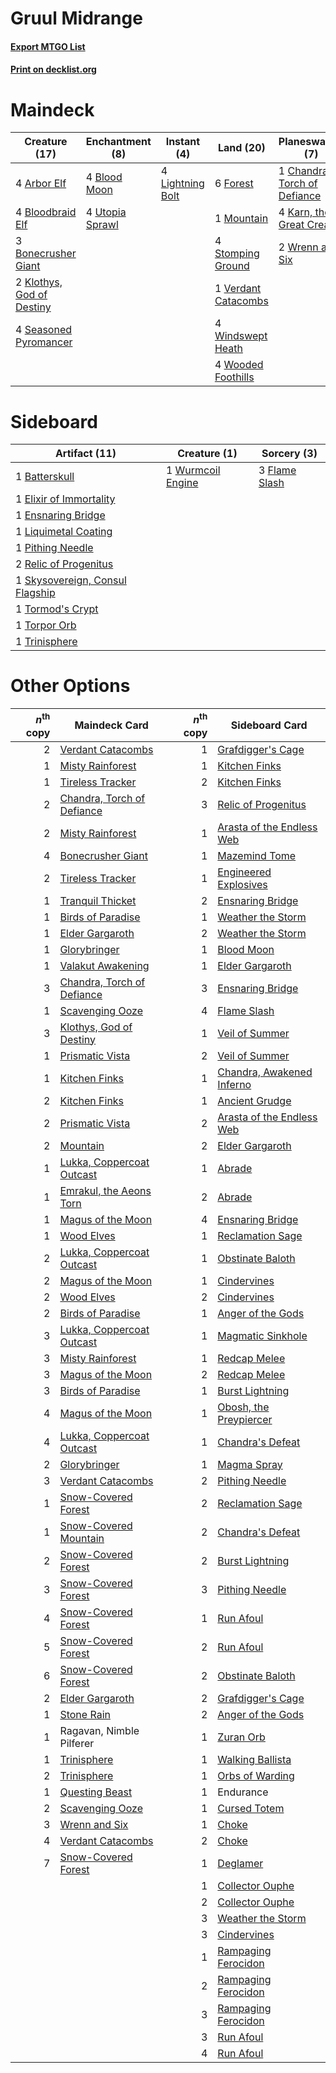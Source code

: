 # Gruul Midrange

#### [Export MTGO List](../collection/Gruul%20Midrange/Gruul%20Midrange.txt)
#### [Print on decklist.org](http://decklist.org/?deckmain=4%09Arbor%20Elf%0A4%09Blood%20Moon%0A4%09Bloodbraid%20Elf%0A3%09Bonecrusher%20Giant%0A1%09Chandra,%20Torch%20of%20Defiance%0A6%09Forest%0A4%09Karn,%20the%20Great%20Creator%0A2%09Klothys,%20God%20of%20Destiny%0A4%09Lightning%20Bolt%0A1%09Mountain%0A4%09Pillage%0A4%09Seasoned%20Pyromancer%0A4%09Stomping%20Ground%0A4%09Utopia%20Sprawl%0A1%09Verdant%20Catacombs%0A4%09Windswept%20Heath%0A4%09Wooded%20Foothills%0A2%09Wrenn%20and%20Six&deckside=1%09Batterskull%0A1%09Elixir%20of%20Immortality%0A1%09Ensnaring%20Bridge%0A3%09Flame%20Slash%0A1%09Liquimetal%20Coating%0A1%09Pithing%20Needle%0A2%09Relic%20of%20Progenitus%0A1%09Skysovereign,%20Consul%20Flagship%0A1%09Tormod's%20Crypt%0A1%09Torpor%20Orb%0A1%09Trinisphere%0A1%09Wurmcoil%20Engine)
# Maindeck

|                                           Creature (17)                                            |                                     Enchantment (8)                                      |                                      Instant (4)                                       |                                          Land (20)                                           |                                           Planeswalker (7)                                            |                                    Sorcery (4)                                    |
|----------------------------------------------------------------------------------------------------|------------------------------------------------------------------------------------------|----------------------------------------------------------------------------------------|----------------------------------------------------------------------------------------------|-------------------------------------------------------------------------------------------------------|-----------------------------------------------------------------------------------|
|4 [Arbor Elf](http://gatherer.wizards.com/Pages/Card/Details.aspx?multiverseid=442149)              |4 [Blood Moon](http://gatherer.wizards.com/Pages/Card/Details.aspx?multiverseid=45386)    |4 [Lightning Bolt](http://gatherer.wizards.com/Pages/Card/Details.aspx?multiverseid=806)|6 [Forest](http://gatherer.wizards.com/Pages/Card/Details.aspx?multiverseid=439860)           |1 [Chandra, Torch of Defiance](http://gatherer.wizards.com/Pages/Card/Details.aspx?multiverseid=417683)|4 [Pillage](http://gatherer.wizards.com/Pages/Card/Details.aspx?multiverseid=14755)|
|4 [Bloodbraid Elf](http://gatherer.wizards.com/Pages/Card/Details.aspx?multiverseid=185053)         |4 [Utopia Sprawl](http://gatherer.wizards.com/Pages/Card/Details.aspx?multiverseid=442181)|                                                                                        |1 [Mountain](http://gatherer.wizards.com/Pages/Card/Details.aspx?multiverseid=439859)         |4 [Karn, the Great Creator](http://gatherer.wizards.com/Pages/Card/Details.aspx?multiverseid=460928)   |                                                                                   |
|3 [Bonecrusher Giant](http://gatherer.wizards.com/Pages/Card/Details.aspx?multiverseid=473077)      |                                                                                          |                                                                                        |4 [Stomping Ground](http://gatherer.wizards.com/Pages/Card/Details.aspx?multiverseid=405110)  |2 [Wrenn and Six](http://gatherer.wizards.com/Pages/Card/Details.aspx?multiverseid=464166)             |                                                                                   |
|2 [Klothys, God of Destiny](http://gatherer.wizards.com/Pages/Card/Details.aspx?multiverseid=476471)|                                                                                          |                                                                                        |1 [Verdant Catacombs](http://gatherer.wizards.com/Pages/Card/Details.aspx?multiverseid=405113)|                                                                                                       |                                                                                   |
|4 [Seasoned Pyromancer](http://gatherer.wizards.com/Pages/Card/Details.aspx?multiverseid=464094)    |                                                                                          |                                                                                        |4 [Windswept Heath](http://gatherer.wizards.com/Pages/Card/Details.aspx?multiverseid=405115)  |                                                                                                       |                                                                                   |
|                                                                                                    |                                                                                          |                                                                                        |4 [Wooded Foothills](http://gatherer.wizards.com/Pages/Card/Details.aspx?multiverseid=405116) |                                                                                                       |                                                                                   |


# Sideboard

|                                              Artifact (11)                                               |                                        Creature (1)                                        |                                      Sorcery (3)                                       |
|----------------------------------------------------------------------------------------------------------|--------------------------------------------------------------------------------------------|----------------------------------------------------------------------------------------|
|1 [Batterskull](http://gatherer.wizards.com/Pages/Card/Details.aspx?multiverseid=233055)                  |1 [Wurmcoil Engine](http://gatherer.wizards.com/Pages/Card/Details.aspx?multiverseid=389756)|3 [Flame Slash](http://gatherer.wizards.com/Pages/Card/Details.aspx?multiverseid=416914)|
|1 [Elixir of Immortality](http://gatherer.wizards.com/Pages/Card/Details.aspx?multiverseid=222711)        |                                                                                            |                                                                                        |
|1 [Ensnaring Bridge](http://gatherer.wizards.com/Pages/Card/Details.aspx?multiverseid=15866)              |                                                                                            |                                                                                        |
|1 [Liquimetal Coating](http://gatherer.wizards.com/Pages/Card/Details.aspx?multiverseid=389578)           |                                                                                            |                                                                                        |
|1 [Pithing Needle](http://gatherer.wizards.com/Pages/Card/Details.aspx?multiverseid=129526)               |                                                                                            |                                                                                        |
|2 [Relic of Progenitus](http://gatherer.wizards.com/Pages/Card/Details.aspx?multiverseid=174824)          |                                                                                            |                                                                                        |
|1 [Skysovereign, Consul Flagship](http://gatherer.wizards.com/Pages/Card/Details.aspx?multiverseid=417807)|                                                                                            |                                                                                        |
|1 [Tormod's Crypt](http://gatherer.wizards.com/Pages/Card/Details.aspx?multiverseid=389723)               |                                                                                            |                                                                                        |
|1 [Torpor Orb](http://gatherer.wizards.com/Pages/Card/Details.aspx?multiverseid=233069)                   |                                                                                            |                                                                                        |
|1 [Trinisphere](http://gatherer.wizards.com/Pages/Card/Details.aspx?multiverseid=43545)                   |                                                                                            |                                                                                        |


# Other Options

|*n*<sup>th</sup> copy|                                            Maindeck Card                                            |*n*<sup>th</sup> copy|                                           Sideboard Card                                           |
|--------------------:|-----------------------------------------------------------------------------------------------------|--------------------:|----------------------------------------------------------------------------------------------------|
|                    2|[Verdant Catacombs](http://gatherer.wizards.com/Pages/Card/Details.aspx?multiverseid=405113)         |                    1|[Grafdigger's Cage](http://gatherer.wizards.com/Pages/Card/Details.aspx?multiverseid=278452)        |
|                    1|[Misty Rainforest](http://gatherer.wizards.com/Pages/Card/Details.aspx?multiverseid=405102)          |                    1|[Kitchen Finks](http://gatherer.wizards.com/Pages/Card/Details.aspx?multiverseid=370458)            |
|                    1|[Tireless Tracker](http://gatherer.wizards.com/Pages/Card/Details.aspx?multiverseid=409997)          |                    2|[Kitchen Finks](http://gatherer.wizards.com/Pages/Card/Details.aspx?multiverseid=370458)            |
|                    2|[Chandra, Torch of Defiance](http://gatherer.wizards.com/Pages/Card/Details.aspx?multiverseid=417683)|                    3|[Relic of Progenitus](http://gatherer.wizards.com/Pages/Card/Details.aspx?multiverseid=174824)      |
|                    2|[Misty Rainforest](http://gatherer.wizards.com/Pages/Card/Details.aspx?multiverseid=405102)          |                    1|[Arasta of the Endless Web](http://gatherer.wizards.com/Pages/Card/Details.aspx?multiverseid=476416)|
|                    4|[Bonecrusher Giant](http://gatherer.wizards.com/Pages/Card/Details.aspx?multiverseid=473077)         |                    1|[Mazemind Tome](http://gatherer.wizards.com/Pages/Card/Details.aspx?multiverseid=485555)            |
|                    2|[Tireless Tracker](http://gatherer.wizards.com/Pages/Card/Details.aspx?multiverseid=409997)          |                    1|[Engineered Explosives](http://gatherer.wizards.com/Pages/Card/Details.aspx?multiverseid=50139)     |
|                    1|[Tranquil Thicket](http://gatherer.wizards.com/Pages/Card/Details.aspx?multiverseid=220494)          |                    2|[Ensnaring Bridge](http://gatherer.wizards.com/Pages/Card/Details.aspx?multiverseid=15866)          |
|                    1|[Birds of Paradise](http://gatherer.wizards.com/Pages/Card/Details.aspx?multiverseid=129906)         |                    1|[Weather the Storm](http://gatherer.wizards.com/Pages/Card/Details.aspx?multiverseid=464140)        |
|                    1|[Elder Gargaroth](http://gatherer.wizards.com/Pages/Card/Details.aspx?multiverseid=485502)           |                    2|[Weather the Storm](http://gatherer.wizards.com/Pages/Card/Details.aspx?multiverseid=464140)        |
|                    1|[Glorybringer](http://gatherer.wizards.com/Pages/Card/Details.aspx?multiverseid=426836)              |                    1|[Blood Moon](http://gatherer.wizards.com/Pages/Card/Details.aspx?multiverseid=45386)                |
|                    1|[Valakut Awakening](http://gatherer.wizards.com/Pages/Card/Details.aspx?multiverseid=491818)         |                    1|[Elder Gargaroth](http://gatherer.wizards.com/Pages/Card/Details.aspx?multiverseid=485502)          |
|                    3|[Chandra, Torch of Defiance](http://gatherer.wizards.com/Pages/Card/Details.aspx?multiverseid=417683)|                    3|[Ensnaring Bridge](http://gatherer.wizards.com/Pages/Card/Details.aspx?multiverseid=15866)          |
|                    1|[Scavenging Ooze](http://gatherer.wizards.com/Pages/Card/Details.aspx?multiverseid=420783)           |                    4|[Flame Slash](http://gatherer.wizards.com/Pages/Card/Details.aspx?multiverseid=416914)              |
|                    3|[Klothys, God of Destiny](http://gatherer.wizards.com/Pages/Card/Details.aspx?multiverseid=476471)   |                    1|[Veil of Summer](http://gatherer.wizards.com/Pages/Card/Details.aspx?multiverseid=466952)           |
|                    1|[Prismatic Vista](http://gatherer.wizards.com/Pages/Card/Details.aspx?multiverseid=464193)           |                    2|[Veil of Summer](http://gatherer.wizards.com/Pages/Card/Details.aspx?multiverseid=466952)           |
|                    1|[Kitchen Finks](http://gatherer.wizards.com/Pages/Card/Details.aspx?multiverseid=370458)             |                    1|[Chandra, Awakened Inferno](http://gatherer.wizards.com/Pages/Card/Details.aspx?multiverseid=466881)|
|                    2|[Kitchen Finks](http://gatherer.wizards.com/Pages/Card/Details.aspx?multiverseid=370458)             |                    1|[Ancient Grudge](http://gatherer.wizards.com/Pages/Card/Details.aspx?multiverseid=235600)           |
|                    2|[Prismatic Vista](http://gatherer.wizards.com/Pages/Card/Details.aspx?multiverseid=464193)           |                    2|[Arasta of the Endless Web](http://gatherer.wizards.com/Pages/Card/Details.aspx?multiverseid=476416)|
|                    2|[Mountain](http://gatherer.wizards.com/Pages/Card/Details.aspx?multiverseid=439859)                  |                    2|[Elder Gargaroth](http://gatherer.wizards.com/Pages/Card/Details.aspx?multiverseid=485502)          |
|                    1|[Lukka, Coppercoat Outcast](http://gatherer.wizards.com/Pages/Card/Details.aspx?multiverseid=479645) |                    1|[Abrade](http://gatherer.wizards.com/Pages/Card/Details.aspx?multiverseid=430772)                   |
|                    1|[Emrakul, the Aeons Torn](http://gatherer.wizards.com/Pages/Card/Details.aspx?multiverseid=397905)   |                    2|[Abrade](http://gatherer.wizards.com/Pages/Card/Details.aspx?multiverseid=430772)                   |
|                    1|[Magus of the Moon](http://gatherer.wizards.com/Pages/Card/Details.aspx?multiverseid=136152)         |                    4|[Ensnaring Bridge](http://gatherer.wizards.com/Pages/Card/Details.aspx?multiverseid=15866)          |
|                    1|[Wood Elves](http://gatherer.wizards.com/Pages/Card/Details.aspx?multiverseid=13147)                 |                    1|[Reclamation Sage](http://gatherer.wizards.com/Pages/Card/Details.aspx?multiverseid=389651)         |
|                    2|[Lukka, Coppercoat Outcast](http://gatherer.wizards.com/Pages/Card/Details.aspx?multiverseid=479645) |                    1|[Obstinate Baloth](http://gatherer.wizards.com/Pages/Card/Details.aspx?multiverseid=438745)         |
|                    2|[Magus of the Moon](http://gatherer.wizards.com/Pages/Card/Details.aspx?multiverseid=136152)         |                    1|[Cindervines](http://gatherer.wizards.com/Pages/Card/Details.aspx?multiverseid=457305)              |
|                    2|[Wood Elves](http://gatherer.wizards.com/Pages/Card/Details.aspx?multiverseid=13147)                 |                    2|[Cindervines](http://gatherer.wizards.com/Pages/Card/Details.aspx?multiverseid=457305)              |
|                    2|[Birds of Paradise](http://gatherer.wizards.com/Pages/Card/Details.aspx?multiverseid=129906)         |                    1|[Anger of the Gods](http://gatherer.wizards.com/Pages/Card/Details.aspx?multiverseid=438682)        |
|                    3|[Lukka, Coppercoat Outcast](http://gatherer.wizards.com/Pages/Card/Details.aspx?multiverseid=479645) |                    1|[Magmatic Sinkhole](http://gatherer.wizards.com/Pages/Card/Details.aspx?multiverseid=464084)        |
|                    3|[Misty Rainforest](http://gatherer.wizards.com/Pages/Card/Details.aspx?multiverseid=405102)          |                    1|[Redcap Melee](http://gatherer.wizards.com/Pages/Card/Details.aspx?multiverseid=473097)             |
|                    3|[Magus of the Moon](http://gatherer.wizards.com/Pages/Card/Details.aspx?multiverseid=136152)         |                    2|[Redcap Melee](http://gatherer.wizards.com/Pages/Card/Details.aspx?multiverseid=473097)             |
|                    3|[Birds of Paradise](http://gatherer.wizards.com/Pages/Card/Details.aspx?multiverseid=129906)         |                    1|[Burst Lightning](http://gatherer.wizards.com/Pages/Card/Details.aspx?multiverseid=397662)          |
|                    4|[Magus of the Moon](http://gatherer.wizards.com/Pages/Card/Details.aspx?multiverseid=136152)         |                    1|[Obosh, the Preypiercer](http://gatherer.wizards.com/Pages/Card/Details.aspx?multiverseid=479748)   |
|                    4|[Lukka, Coppercoat Outcast](http://gatherer.wizards.com/Pages/Card/Details.aspx?multiverseid=479645) |                    1|[Chandra's Defeat](http://gatherer.wizards.com/Pages/Card/Details.aspx?multiverseid=430775)         |
|                    2|[Glorybringer](http://gatherer.wizards.com/Pages/Card/Details.aspx?multiverseid=426836)              |                    1|[Magma Spray](http://gatherer.wizards.com/Pages/Card/Details.aspx?multiverseid=426843)              |
|                    3|[Verdant Catacombs](http://gatherer.wizards.com/Pages/Card/Details.aspx?multiverseid=405113)         |                    2|[Pithing Needle](http://gatherer.wizards.com/Pages/Card/Details.aspx?multiverseid=129526)           |
|                    1|[Snow-Covered Forest](http://gatherer.wizards.com/Pages/Card/Details.aspx?multiverseid=121192)       |                    2|[Reclamation Sage](http://gatherer.wizards.com/Pages/Card/Details.aspx?multiverseid=389651)         |
|                    1|[Snow-Covered Mountain](http://gatherer.wizards.com/Pages/Card/Details.aspx?multiverseid=121233)     |                    2|[Chandra's Defeat](http://gatherer.wizards.com/Pages/Card/Details.aspx?multiverseid=430775)         |
|                    2|[Snow-Covered Forest](http://gatherer.wizards.com/Pages/Card/Details.aspx?multiverseid=121192)       |                    2|[Burst Lightning](http://gatherer.wizards.com/Pages/Card/Details.aspx?multiverseid=397662)          |
|                    3|[Snow-Covered Forest](http://gatherer.wizards.com/Pages/Card/Details.aspx?multiverseid=121192)       |                    3|[Pithing Needle](http://gatherer.wizards.com/Pages/Card/Details.aspx?multiverseid=129526)           |
|                    4|[Snow-Covered Forest](http://gatherer.wizards.com/Pages/Card/Details.aspx?multiverseid=121192)       |                    1|[Run Afoul](http://gatherer.wizards.com/Pages/Card/Details.aspx?multiverseid=485524)                |
|                    5|[Snow-Covered Forest](http://gatherer.wizards.com/Pages/Card/Details.aspx?multiverseid=121192)       |                    2|[Run Afoul](http://gatherer.wizards.com/Pages/Card/Details.aspx?multiverseid=485524)                |
|                    6|[Snow-Covered Forest](http://gatherer.wizards.com/Pages/Card/Details.aspx?multiverseid=121192)       |                    2|[Obstinate Baloth](http://gatherer.wizards.com/Pages/Card/Details.aspx?multiverseid=438745)         |
|                    2|[Elder Gargaroth](http://gatherer.wizards.com/Pages/Card/Details.aspx?multiverseid=485502)           |                    2|[Grafdigger's Cage](http://gatherer.wizards.com/Pages/Card/Details.aspx?multiverseid=278452)        |
|                    1|[Stone Rain](http://gatherer.wizards.com/Pages/Card/Details.aspx?multiverseid=822)                   |                    2|[Anger of the Gods](http://gatherer.wizards.com/Pages/Card/Details.aspx?multiverseid=438682)        |
|                    1|Ragavan, Nimble Pilferer                                                                             |                    1|[Zuran Orb](http://gatherer.wizards.com/Pages/Card/Details.aspx?multiverseid=2436)                  |
|                    1|[Trinisphere](http://gatherer.wizards.com/Pages/Card/Details.aspx?multiverseid=43545)                |                    1|[Walking Ballista](http://gatherer.wizards.com/Pages/Card/Details.aspx?multiverseid=423848)         |
|                    2|[Trinisphere](http://gatherer.wizards.com/Pages/Card/Details.aspx?multiverseid=43545)                |                    1|[Orbs of Warding](http://gatherer.wizards.com/Pages/Card/Details.aspx?multiverseid=398551)          |
|                    1|[Questing Beast](http://gatherer.wizards.com/Pages/Card/Details.aspx?multiverseid=473133)            |                    1|Endurance                                                                                           |
|                    2|[Scavenging Ooze](http://gatherer.wizards.com/Pages/Card/Details.aspx?multiverseid=420783)           |                    1|[Cursed Totem](http://gatherer.wizards.com/Pages/Card/Details.aspx?multiverseid=15404)              |
|                    3|[Wrenn and Six](http://gatherer.wizards.com/Pages/Card/Details.aspx?multiverseid=464166)             |                    1|[Choke](http://gatherer.wizards.com/Pages/Card/Details.aspx?multiverseid=45431)                     |
|                    4|[Verdant Catacombs](http://gatherer.wizards.com/Pages/Card/Details.aspx?multiverseid=405113)         |                    2|[Choke](http://gatherer.wizards.com/Pages/Card/Details.aspx?multiverseid=45431)                     |
|                    7|[Snow-Covered Forest](http://gatherer.wizards.com/Pages/Card/Details.aspx?multiverseid=121192)       |                    1|[Deglamer](http://gatherer.wizards.com/Pages/Card/Details.aspx?multiverseid=154160)                 |
|                     |                                                                                                     |                    1|[Collector Ouphe](http://gatherer.wizards.com/Pages/Card/Details.aspx?multiverseid=464107)          |
|                     |                                                                                                     |                    2|[Collector Ouphe](http://gatherer.wizards.com/Pages/Card/Details.aspx?multiverseid=464107)          |
|                     |                                                                                                     |                    3|[Weather the Storm](http://gatherer.wizards.com/Pages/Card/Details.aspx?multiverseid=464140)        |
|                     |                                                                                                     |                    3|[Cindervines](http://gatherer.wizards.com/Pages/Card/Details.aspx?multiverseid=457305)              |
|                     |                                                                                                     |                    1|[Rampaging Ferocidon](http://gatherer.wizards.com/Pages/Card/Details.aspx?multiverseid=435308)      |
|                     |                                                                                                     |                    2|[Rampaging Ferocidon](http://gatherer.wizards.com/Pages/Card/Details.aspx?multiverseid=435308)      |
|                     |                                                                                                     |                    3|[Rampaging Ferocidon](http://gatherer.wizards.com/Pages/Card/Details.aspx?multiverseid=435308)      |
|                     |                                                                                                     |                    3|[Run Afoul](http://gatherer.wizards.com/Pages/Card/Details.aspx?multiverseid=485524)                |
|                     |                                                                                                     |                    4|[Run Afoul](http://gatherer.wizards.com/Pages/Card/Details.aspx?multiverseid=485524)                |

